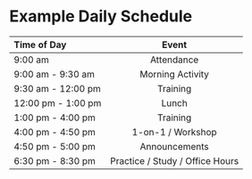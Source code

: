 # Example Daily Schedule

| Time of Day      |       Event         |
|:-----------------|:-------------------:|
| 9:00 am           |    Attendance       |
| 9:00 am - 9:30 am  |  Morning Activity   |
| 9:30 am - 12:00 pm |     Training        |
| 12:00 pm - 1:00 pm |       Lunch         |
| 1:00 pm - 4:00 pm  |     Training        |
| 4:00 pm - 4:50 pm  | 1-on-1 / Workshop   |
| 4:50 pm - 5:00 pm  |   Announcements     |
| 6:30 pm - 8:30 pm |  Practice / Study / Office Hours   |
